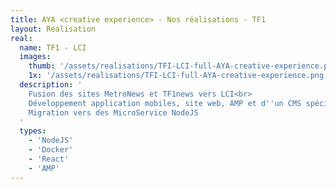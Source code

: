 ```yaml
---
title: AYA <creative experience> - Nos réalisations - TF1
layout: Realisation
real:
  name: TF1 - LCI
  images:
    thumb: '/assets/realisations/TFI-LCI-full-AYA-creative-experience.png'
    1x: '/assets/realisations/TFI-LCI-full-AYA-creative-experience.png'
  description: '
    Fusion des sites MetroNews et TF1news vers LCI<br>
    Développement application mobiles, site web, AMP et d''un CMS spécifique<br>
    Migration vers des MicroService NodeJS
  '
  types:
    - 'NodeJS'
    - 'Docker'
    - 'React'
    - 'AMP'
---
```

